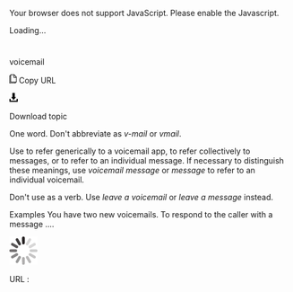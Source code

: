Your browser does not support JavaScript. Please enable the Javascript.

Loading...

# 

voicemail

![Copy URL](voicemail_files/Copy.png)
Copy URL

![Download](voicemail_files/Download.png)

Download topic

One word. Don't abbreviate as *v-mail* or *vmail*. 

Use to
refer generically to a voicemail app, to refer collectively to
messages, or to refer to an individual message. If necessary to
distinguish these meanings, use *voicemail message* or *message* to refer to an individual voicemail. 

Don't use as a verb. Use *leave a voicemail* or *leave a message* instead.

Examples
You have two new voicemails.
To respond to the caller with a message ....

![In progress](voicemail_files/activity-large.gif)

URL :
